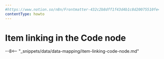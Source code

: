 ```yaml
---
#https://www.notion.so/n8n/Frontmatter-432c2b8dff1f43d4b1c8d20075510fe4
contentType: howto
---
```


# Item linking in the Code node
--8<-- "_snippets/data/data-mapping/item-linking-code-node.md"



